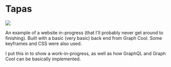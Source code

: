 # Tapas

![](./tapas-example.gif)

An example of a website in-progress (that I'll probably never get around to finishing). Built with a basic (very basic) back end from Graph Cool. Some keyframes and CSS were also used.

I put this in to show a work-in-progress, as well as how GraphQL and Graph Cool can be basically implemented.
